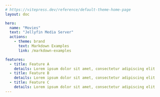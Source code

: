 ```yaml
---
# https://vitepress.dev/reference/default-theme-home-page
layout: doc

hero:
  name: "Movies"
  text: "Jellyfin Media Server"
  actions:
    - theme: brand
      text: Markdown Examples
      link: /markdown-examples

features:
  - title: Feature A
    details: Lorem ipsum dolor sit amet, consectetur adipiscing elit
  - title: Feature B
    details: Lorem ipsum dolor sit amet, consectetur adipiscing elit
  - title: Feature C
    details: Lorem ipsum dolor sit amet, consectetur adipiscing elit
---
```


